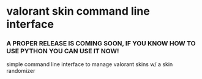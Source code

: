 # valorant skin command line interface
### A PROPER RELEASE IS COMING SOON, IF YOU KNOW HOW TO USE PYTHON YOU CAN USE IT NOW!

simple command line interface to manage valorant skins w/ a skin randomizer
